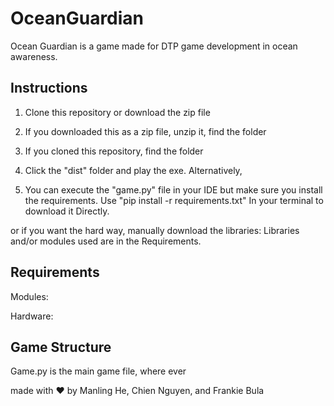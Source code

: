 # OceanGuardian

Ocean Guardian is a game made for DTP game development in ocean awareness.






## Instructions
1. Clone this repository or download the zip file

2. If you downloaded this as a zip file, unzip it, find the folder
2. If you cloned this repository, find the folder

3. Click the "dist" folder and play the exe.
Alternatively,
3. You can execute the "game.py" file in your IDE but make sure you install the requirements. Use "pip install -r requirements.txt" In your terminal to download it Directly.

or if you want the hard way, manually download the libraries:
Libraries and/or modules used are in the Requirements.


## Requirements
Modules:


Hardware:





## Game Structure

Game.py is the main game file, where ever





made with ❤ by Manling He, Chien Nguyen, and Frankie Bula
